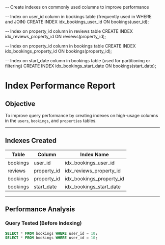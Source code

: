 -- Create indexes on commonly used columns to improve performance

-- Index on user_id column in bookings table (frequently used in WHERE and JOIN)
CREATE INDEX idx_bookings_user_id ON bookings(user_id);

-- Index on property_id column in reviews table
CREATE INDEX idx_reviews_property_id ON reviews(property_id);

-- Index on property_id column in bookings table
CREATE INDEX idx_bookings_property_id ON bookings(property_id);

-- Index on start_date column in bookings table (used for partitioning or filtering)
CREATE INDEX idx_bookings_start_date ON bookings(start_date);
# Index Performance Report

## Objective
To improve query performance by creating indexes on high-usage columns in the `users`, `bookings`, and `properties` tables.

---

## Indexes Created

| Table      | Column        | Index Name              |
|------------|---------------|--------------------------|
| bookings   | user_id       | idx_bookings_user_id     |
| reviews    | property_id   | idx_reviews_property_id  |
| bookings   | property_id   | idx_bookings_property_id |
| bookings   | start_date    | idx_bookings_start_date  |

---

## Performance Analysis

### Query Tested (Before Indexing)
```sql
SELECT * FROM bookings WHERE user_id = 10;
SELECT * FROM bookings WHERE user_id = 10;
